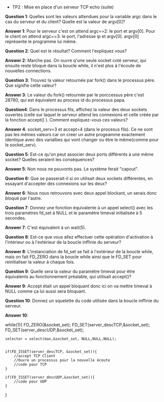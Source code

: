 * TP2 : Mise en place d'un serveur TCP echo (suite)

**Question 1**: Quelles sont les valeurs attendues pour la variable argc dans le cas du serveur et du client? Quelle est la valeur de argv[0]?

**Answer 1**: Pour le serveur c'est on attend argc==2: le port et argv[0]. Pour le client on attend argc==3: le port, l'adresse ip et argv[0]. argv[0] représente le programme lui même.


**Question 2**: Quel est le résultat? Comment l'expliquez vous?

**Answer 2**: Marche pas. On ouvre q'une seule socket coté serveur, qui ensuite reste bloqué dans la boucle while, il n'est plus à l'écoute de nouvelles connections.


**Question 3**: Trouvez la valeur retournée par fork() dans le processus père. Que signifie cette valeur?

**Answer 3**: Le valeur du fork() retournée par le porccessus père c'est 28780, qui est équivalent au process id du processus papa.


**Question4**: Dans le processus fils, affichez la valeur des deux sockets ouvertes (celle sur laquel le serveur attend les connexions et celle créée par la fonction accept() ). Comment expliquez-vous ces valeurs?

**Answer 4**: socket_serv=3 et accept=4 (dans le procesus fils). Ce ne sont pas les mêmes valeurs car on creer un autre progeamme exactement identique avec des varialbes qui vont changer ou être le même(comme pour le socket_serv).


**Question 5**: Est-ce qu'on peut associer deux ports différents à une même socket? Quelles seraient les conséquences?

**Answer 5**: Non nous ne pouvonts pas. Le système ferait "capout".


**Question 6:** Que se passerait-il si on utilisait deux sockets différentes, en essayant d'accepter des connexions sur les deux?

**Answer 6**: Nous nous retrouvons avec deux appel blockant, un serais donc bloqué par l'autre.


**Question 7**: Donnez une fonction équivalente à un appel select() avec les trois paramètres fd_set à NULL et le paramètre timeval initialisée à 5 secondes.

**Answer 7**: C'est équivalent à un wait(5).


**Question 8**: Est-ce que vous allez effectuer cette opération d'activation à l'intérieur ou à l'extérieur de la boucle inffinie du serveur?

**Answer 8**: L'instanciation de fd_set se fait à l'extérieur de la boucle while, mais on fait FD_ZERO dans la boucle while ainsi que le FD_SET pour reinitialiser la valeur à chaque fois.


**Question 9**: Quelle sera la valeur du paramètre timeval pour être équivalents au fonctionnement préalable, qui utilisait accept()?

**Answer 9**: Accept était un appel bloquant donc ici on  va mettre timeval à NULL comme ça lui aussi sera bloquant.


**Question 10**: Donnez un squelette du code utilisée dans la boucle inffinie du serveur.

**Answer 10**: 

while(1){
	FD_ZERO(&socket_set);
    FD_SET(server_descTCP,&socket_set);
    FD_SET(server_descUDP,&socket_set);
    
	selector = select(max,&socket_set, NULL,NULL,NULL);	
	

    if(FD_ISSET(server_descTCP, &socket_set)){
        //accept TCP Client
        //Ouvre un processus pour la nouvelle écoute
        //code pour TCP
    }

	if(FD_ISSET(server_descUDP,&socket_set)){
        //code pour UDP
	}    
}